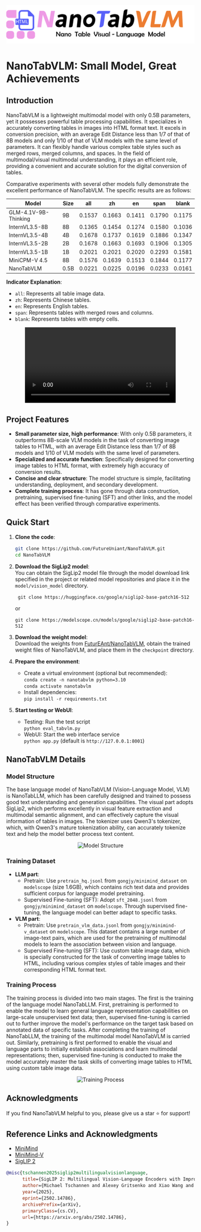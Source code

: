 <div align="center">
  <img src="images/assets/title.png" alt="NanoTabVLM Logo">
</div>

# NanoTabVLM: Small Model, Great Achievements


## Introduction
NanoTabVLM is a lightweight multimodal model with only 0.5B parameters, yet it possesses powerful table processing capabilities. It specializes in accurately converting tables in images into HTML format text. It excels in conversion precision, with an average Edit Distance less than 1/7 of that of 8B models and only 1/10 of that of VLM models with the same level of parameters. It can flexibly handle various complex table styles such as merged rows, merged columns, and spaces. In the field of multimodal/visual multimodal understanding, it plays an efficient role, providing a convenient and accurate solution for the digital conversion of tables.

Comparative experiments with several other models fully demonstrate the excellent performance of NanoTabVLM. The specific results are as follows:

| Model                   | Size | all    | zh       | en     | span   | blank  |
|----------------------|------|--------|----------|--------|--------|--------|
| GLM-4.1V-9B-Thinking | 9B   | 0.1537 | 0.1663   | 0.1411 | 0.1790 | 0.1175 |
| InternVL3.5-8B       | 8B   | 0.1365 | 0.1454   | 0.1274 | 0.1580 | 0.1036 |
| InternVL3.5-4B       | 4B   | 0.1678 | 0.1737   | 0.1619 | 0.1886 | 0.1347 |
| InternVL3.5-2B       | 2B   | 0.1678 | 0.1663   | 0.1693 | 0.1906 | 0.1305 |
| InternVL3.5-1B       | 1B   | 0.2021 | 0.2021   | 0.2020 | 0.2293 | 0.1581 |
| MiniCPM-V 4.5        | 8B   | 0.1576 | 0.1639   | 0.1513 | 0.1844 | 0.1177 |
| NanoTabVLM           | 0.5B | 0.0221 | 0.0225   | 0.0196 | 0.0233 | 0.0161 |

**Indicator Explanation**:
- `all`: Represents all table image data.
- `zh`: Represents Chinese tables.
- `en`: Represents English tables.
- `span`: Represents tables with merged rows and columns.
- `blank`: Represents tables with empty cells.

<div align="center">
  <video controls width="80%" loop>
    <source src="images/assets/demo.mp4" type="video/mp4">
  </video>
</div>

## Project Features
- **Small parameter size, high performance**: With only 0.5B parameters, it outperforms 8B-scale VLM models in the task of converting image tables to HTML, with an average Edit Distance less than 1/7 of 8B models and 1/10 of VLM models with the same level of parameters.
- **Specialized and accurate function**: Specifically designed for converting image tables to HTML format, with extremely high accuracy of conversion results.
- **Concise and clear structure**: The model structure is simple, facilitating understanding, deployment, and secondary development.
- **Complete training process**: It has gone through data construction, pretraining, supervised fine-tuning (SFT) and other links, and the model effect has been verified through comparative experiments.

## Quick Start

1. **Clone the code**:
   ```bash
   git clone https://github.com/FutureUniant/NanoTabVLM.git
   cd NanoTabVLM
   ```
   
2. **Download the SigLip2 model**:  
   You can obtain the SigLip2 model file through the model download link specified in the project or related model repositories and place it in the `model/vision_model` directory.
   ```text
    git clone https://huggingface.co/google/siglip2-base-patch16-512
    ```
    or
    ```text
    git clone https://modelscope.cn/models/google/siglip2-base-patch16-512
    ```
   
3. **Download the weight model**:  
   Download the weights from [FuturEAnt/NanoTabVLM](https://modelscope.cn/models/FuturEAnt/NanoTabVLM), obtain the trained weight files of NanoTabVLM, and place them in the `checkpoint` directory.

4. **Prepare the environment**:
   - Create a virtual environment (optional but recommended):  
     `conda create -n nanotabvlm python=3.10`  
     `conda activate nanotabvlm`
   - Install dependencies:  
     `pip install -r requirements.txt`

5. **Start testing or WebUI**:
   - Testing: Run the test script  
     `python eval_tabvlm.py`
   - WebUI: Start the web interface service  
     `python app.py` (default is `http://127.0.0.1:8001`)


## NanoTabVLM Details
### Model Structure
The base language model of NanoTabVLM (Vision-Language Model, VLM) is NanoTabLLM, which has been carefully designed and trained to possess good text understanding and generation capabilities. The visual part adopts SigLip2, which performs excellently in visual feature extraction and multimodal semantic alignment, and can effectively capture the visual information of tables in images. The tokenizer uses Qwen3's tokenizer, which, with Qwen3's mature tokenization ability, can accurately tokenize text and help the model better process text content.
<div align="center">
  <img src="images/assets/structure.png" alt="Model Structure">
</div>


### Training Dataset
- **LLM part**:
  - Pretrain: Use `pretrain_hq.jsonl` from `gongjy/minimind_dataset` on `modelscope` (size 1.6GB), which contains rich text data and provides sufficient corpus for language model pretraining.
  - Supervised Fine-tuning (SFT): Adopt `sft_2048.jsonl` from `gongjy/minimind_dataset` on `modelscope`. Through supervised fine-tuning, the language model can better adapt to specific tasks.
- **VLM part**:
  - Pretrain: Use `pretrain_vlm_data.jsonl` from `gongjy/minimind-v_dataset` on `modelscope`. This dataset contains a large number of image-text pairs, which are used for the pretraining of multimodal models to learn the association between vision and language.
  - Supervised Fine-tuning (SFT): Use custom table image data, which is specially constructed for the task of converting image tables to HTML, including various complex styles of table images and their corresponding HTML format text.

### Training Process
The training process is divided into two main stages. The first is the training of the language model NanoTabLLM. First, pretraining is performed to enable the model to learn general language representation capabilities on large-scale unsupervised text data; then, supervised fine-tuning is carried out to further improve the model's performance on the target task based on annotated data of specific tasks. After completing the training of NanoTabLLM, the training of the multimodal model NanoTabVLM is carried out. Similarly, pretraining is first performed to enable the visual and language parts to initially establish associations and learn multimodal representations; then, supervised fine-tuning is conducted to make the model accurately master the task skills of converting image tables to HTML using custom table image data.
<div align="center">
  <img src="images/assets/training.png" alt="Training Process">
</div>


## Acknowledgments
If you find NanoTabVLM helpful to you, please give us a star ⭐️ for support!

## Reference Links and Acknowledgments
- [MiniMind](https://github.com/jingyaogong/minimind)
- [MiniMind-V](https://github.com/jingyaogong/minimind-v)
- [SigLIP 2](https://arxiv.org/abs/2502.14786)
```bibtex
@misc{tschannen2025siglip2multilingualvisionlanguage,
      title={SigLIP 2: Multilingual Vision-Language Encoders with Improved Semantic Understanding, Localization, and Dense Features}, 
      author={Michael Tschannen and Alexey Gritsenko and Xiao Wang and Muhammad Ferjad Naeem and Ibrahim Alabdulmohsin and Nikhil Parthasarathy and Talfan Evans and Lucas Beyer and Ye Xia and Basil Mustafa and Olivier Hénaff and Jeremiah Harmsen and Andreas Steiner and Xiaohua Zhai},
      year={2025},
      eprint={2502.14786},
      archivePrefix={arXiv},
      primaryClass={cs.CV},
      url={https://arxiv.org/abs/2502.14786}, 
}
```